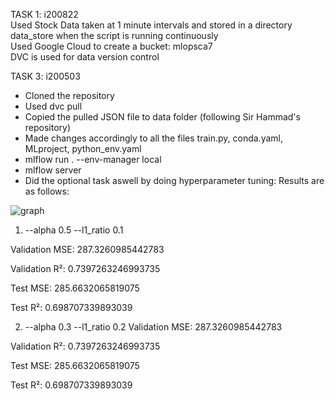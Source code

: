 TASK 1: i200822  
Used Stock Data taken at 1 minute intervals and stored in a directory data_store when the script is running continuously  
Used Google Cloud to create a bucket: mlopsca7  
DVC is used for data version control  

TASK 3: i200503  
- Cloned the repository  
- Used dvc pull  
- Copied the pulled JSON file to data folder (following Sir Hammad's repository)  
- Made changes accordingly to all the files train.py, conda.yaml, MLproject, python_env.yaml  
- mlflow run . --env-manager local  
- mlflow server  
- Did the optional task aswell by doing hyperparameter tuning: Results are as follows:

![graph](https://github.com/ghostbusters03/CA7/assets/125590201/b40a09cc-b2c7-4712-8a3a-0a2bfe068593)



1) --alpha 0.5 --l1_ratio 0.1
     
Validation MSE: 287.3260985442783

Validation R²: 0.7397263246993735

Test MSE: 285.6632065819075

Test R²: 0.698707339893039

2) --alpha 0.3 --l1_ratio 0.2
Validation MSE: 287.3260985442783

Validation R²: 0.7397263246993735

Test MSE: 285.6632065819075

Test R²: 0.698707339893039
